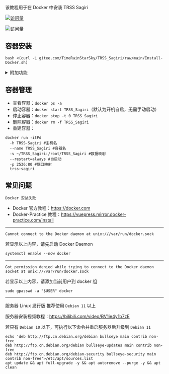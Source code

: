该教程用于在 Docker 中安装 TRSS Sagiri

[![访问量](https://visitor-badge.glitch.me/badge?page_id=TimeRainStarSky.TRSS_Sagiri-Docker&right_color=red&left_text=访%20问%20量)](https://docker.com)

[![访问量](https://profile-counter.glitch.me/TimeRainStarSky-TRSS_Sagiri-Docker/count.svg)](https://docker.com)

## 容器安装

```
bash <(curl -L gitee.com/TimeRainStarSky/TRSS_Sagiri/raw/main/Install-Docker.sh)
```

<details><summary>附加功能</summary>

自定义 安装路径 `DIR` 启动命令 `CMD` 容器名 `DKNAME` （可用于多开）

举例：将脚本安装至 `/Bot` 启动命令 `trss` 容器名 `TRSS` 

```
DIR=/Bot CMD=trss DKNAME=TRSS bash <(x
```

</details>

## 容器管理

- 查看容器：`docker ps -a`
- 启动容器：`docker start TRSS_Sagiri`（默认为开机自启，无需手动启动）
- 停止容器：`docker stop -t 0 TRSS_Sagiri`
- 删除容器：`docker rm -f TRSS_Sagiri`
- 重建容器：

```
docker run -itPd
  -h TRSS-Sagiri #主机名
  --name TRSS_Sagiri #容器名
  -v ~/TRSS_Sagiri:/root/TRSS_Sagiri #数据映射
  --restart=always #自启动
  -p 2536:80 #端口映射
  trss:sagiri
```

## 常见问题

```
Docker 安装失败
```

- Docker 官方教程：<https://docker.com>
- Docker-Practice 教程：<https://vuepress.mirror.docker-practice.com/install>

---

```
Cannot connect to the Docker daemon at unix:///var/run/docker.sock
```

若显示以上内容，请先启动 Docker Daemon

```
systemctl enable --now docker
```

---

```
Got permission denied while trying to connect to the Docker daemon socket at unix:///var/run/docker.sock
```

若显示以上内容，请添加当前用户到 docker 组

```
sudo gpasswd -a "$USER" docker
```

---

服务器 Linux 发行版 推荐使用 `Debian 11` 以上

服务器安装视频教程：<https://bilibili.com/video/BV1ie4y1b7zE>

若只有 `Debian 10` 以下，可执行以下命令并重启服务器后升级到 `Debian 11`

```
echo 'deb http://ftp.cn.debian.org/debian bullseye main contrib non-free
deb http://ftp.cn.debian.org/debian bullseye-updates main contrib non-free
deb http://ftp.cn.debian.org/debian-security bullseye-security main contrib non-free'>/etc/apt/sources.list
apt update && apt full-upgrade -y && apt autoremove --purge -y && apt clean
```

